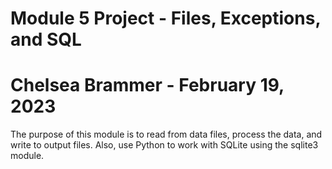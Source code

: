 # Module 5 Project - Files, Exceptions, and SQL
# Chelsea Brammer - February 19, 2023

The purpose of this module is to read from data files, process the data, and write to output files. Also, use Python to work with SQLite using the sqlite3 module.
